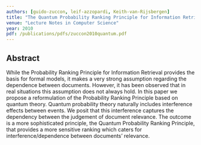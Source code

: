 ```yaml
---
authors: [guido-zuccon, leif-azzopardi, Keith-van-Rijsbergen]
title: "The Quantum Probability Ranking Principle for Information Retrieval"
venue: "Lecture Notes in Computer Science"
year: 2010
pdf: /publications/pdfs/zuccon2010quantum.pdf
---
```


## Abstract

While the Probability Ranking Principle for Information Retrieval provides the basis for formal models, it makes a very strong assumption regarding the dependence between documents. However, it has been observed that in real situations this assumption does not always hold. In this paper we propose a reformulation of the Probability Ranking Principle based on quantum theory. Quantum probability theory naturally includes interference effects between events. We posit that this interference captures the dependency between the judgement of document relevance. The outcome is a more sophisticated principle, the Quantum Probability Ranking Principle, that provides a more sensitive ranking which caters for interference/dependence between documents’ relevance.
